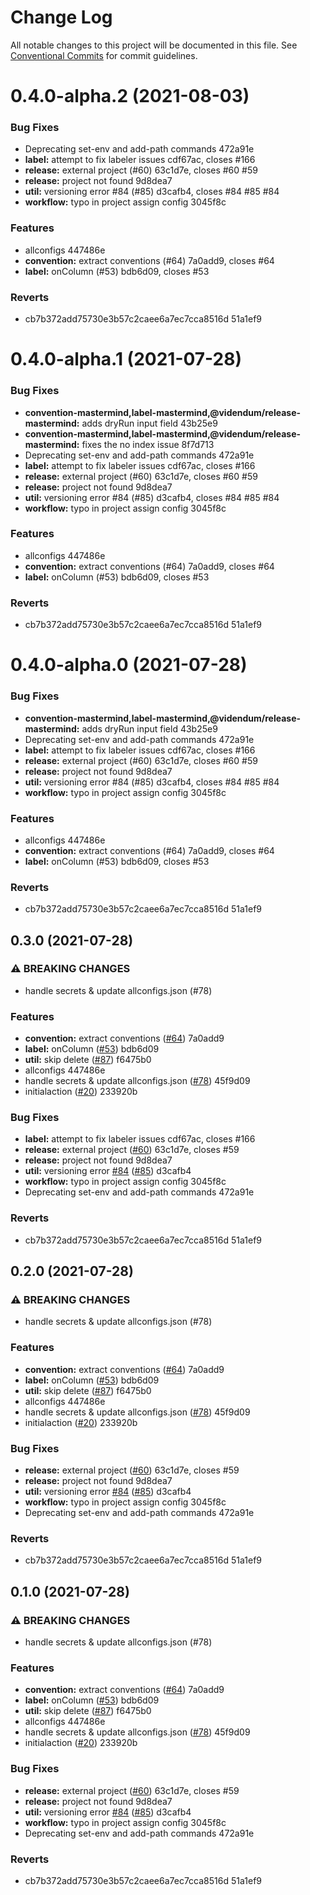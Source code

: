 # Change Log

All notable changes to this project will be documented in this file.
See [Conventional Commits](https://conventionalcommits.org) for commit guidelines.

# 0.4.0-alpha.2 (2021-08-03)


### Bug Fixes

* Deprecating set-env and add-path commands 472a91e
* **label:** attempt to fix labeler issues cdf67ac, closes #166
* **release:** external project (#60) 63c1d7e, closes #60 #59
* **release:** project not found 9d8dea7
* **util:** versioning error #84 (#85) d3cafb4, closes #84 #85 #84
* **workflow:** typo in project assign config 3045f8c


### Features

* allconfigs 447486e
* **convention:** extract conventions (#64) 7a0add9, closes #64
* **label:** onColumn (#53) bdb6d09, closes #53


### Reverts

* cb7b372add75730e3b57c2caee6a7ec7cca8516d 51a1ef9






# 0.4.0-alpha.1 (2021-07-28)


### Bug Fixes

* **convention-mastermind,label-mastermind,@videndum/release-mastermind:** adds dryRun input field 43b25e9
* **convention-mastermind,label-mastermind,@videndum/release-mastermind:** fixes the no index issue 8f7d713
* Deprecating set-env and add-path commands 472a91e
* **label:** attempt to fix labeler issues cdf67ac, closes #166
* **release:** external project (#60) 63c1d7e, closes #60 #59
* **release:** project not found 9d8dea7
* **util:** versioning error #84 (#85) d3cafb4, closes #84 #85 #84
* **workflow:** typo in project assign config 3045f8c


### Features

* allconfigs 447486e
* **convention:** extract conventions (#64) 7a0add9, closes #64
* **label:** onColumn (#53) bdb6d09, closes #53


### Reverts

* cb7b372add75730e3b57c2caee6a7ec7cca8516d 51a1ef9





# 0.4.0-alpha.0 (2021-07-28)


### Bug Fixes

* **convention-mastermind,label-mastermind,@videndum/release-mastermind:** adds dryRun input field 43b25e9
* Deprecating set-env and add-path commands 472a91e
* **label:** attempt to fix labeler issues cdf67ac, closes #166
* **release:** external project (#60) 63c1d7e, closes #60 #59
* **release:** project not found 9d8dea7
* **util:** versioning error #84 (#85) d3cafb4, closes #84 #85 #84
* **workflow:** typo in project assign config 3045f8c


### Features

* allconfigs 447486e
* **convention:** extract conventions (#64) 7a0add9, closes #64
* **label:** onColumn (#53) bdb6d09, closes #53


### Reverts

* cb7b372add75730e3b57c2caee6a7ec7cca8516d 51a1ef9





## 0.3.0 (2021-07-28)


### ⚠ BREAKING CHANGES

* handle secrets & update allconfigs.json (#78)

### Features

* **convention:** extract conventions ([#64](undefined/undefined/undefined/issues/64)) 7a0add9
* **label:** onColumn ([#53](undefined/undefined/undefined/issues/53)) bdb6d09
* **util:** skip delete ([#87](undefined/undefined/undefined/issues/87)) f6475b0
* allconfigs 447486e
* handle secrets & update allconfigs.json ([#78](undefined/undefined/undefined/issues/78)) 45f9d09
* initialaction ([#20](undefined/undefined/undefined/issues/20)) 233920b


### Bug Fixes

* **label:** attempt to fix labeler issues cdf67ac, closes #166
* **release:** external project ([#60](undefined/undefined/undefined/issues/60)) 63c1d7e, closes #59
* **release:** project not found 9d8dea7
* **util:** versioning error [#84](undefined/undefined/undefined/issues/84) ([#85](undefined/undefined/undefined/issues/85)) d3cafb4
* **workflow:** typo in project assign config 3045f8c
* Deprecating set-env and add-path commands 472a91e


### Reverts

* cb7b372add75730e3b57c2caee6a7ec7cca8516d 51a1ef9



## 0.2.0 (2021-07-28)


### ⚠ BREAKING CHANGES

* handle secrets & update allconfigs.json (#78)

### Features

* **convention:** extract conventions ([#64](undefined/undefined/undefined/issues/64)) 7a0add9
* **label:** onColumn ([#53](undefined/undefined/undefined/issues/53)) bdb6d09
* **util:** skip delete ([#87](undefined/undefined/undefined/issues/87)) f6475b0
* allconfigs 447486e
* handle secrets & update allconfigs.json ([#78](undefined/undefined/undefined/issues/78)) 45f9d09
* initialaction ([#20](undefined/undefined/undefined/issues/20)) 233920b


### Bug Fixes

* **release:** external project ([#60](undefined/undefined/undefined/issues/60)) 63c1d7e, closes #59
* **release:** project not found 9d8dea7
* **util:** versioning error [#84](undefined/undefined/undefined/issues/84) ([#85](undefined/undefined/undefined/issues/85)) d3cafb4
* **workflow:** typo in project assign config 3045f8c
* Deprecating set-env and add-path commands 472a91e


### Reverts

* cb7b372add75730e3b57c2caee6a7ec7cca8516d 51a1ef9



## 0.1.0 (2021-07-28)


### ⚠ BREAKING CHANGES

* handle secrets & update allconfigs.json (#78)

### Features

* **convention:** extract conventions ([#64](undefined/undefined/undefined/issues/64)) 7a0add9
* **label:** onColumn ([#53](undefined/undefined/undefined/issues/53)) bdb6d09
* **util:** skip delete ([#87](undefined/undefined/undefined/issues/87)) f6475b0
* allconfigs 447486e
* handle secrets & update allconfigs.json ([#78](undefined/undefined/undefined/issues/78)) 45f9d09
* initialaction ([#20](undefined/undefined/undefined/issues/20)) 233920b


### Bug Fixes

* **release:** external project ([#60](undefined/undefined/undefined/issues/60)) 63c1d7e, closes #59
* **release:** project not found 9d8dea7
* **util:** versioning error [#84](undefined/undefined/undefined/issues/84) ([#85](undefined/undefined/undefined/issues/85)) d3cafb4
* **workflow:** typo in project assign config 3045f8c
* Deprecating set-env and add-path commands 472a91e


### Reverts

* cb7b372add75730e3b57c2caee6a7ec7cca8516d 51a1ef9
